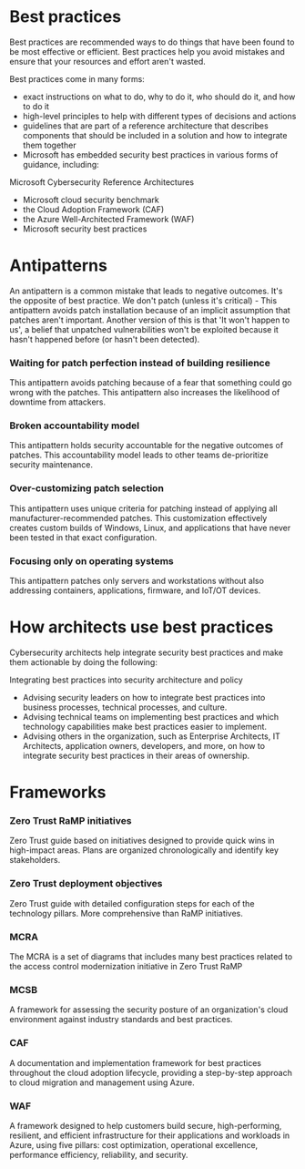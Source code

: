 # Best practices
Best practices are recommended ways to do things that have been found to be most effective or efficient. Best practices help you avoid mistakes and ensure that your resources and effort aren't wasted.

Best practices come in many forms:

- exact instructions on what to do, why to do it, who should do it, and how to do it
- high-level principles to help with different types of decisions and actions
- guidelines that are part of a reference architecture that describes components that should be included in a solution and how to integrate them together
- Microsoft has embedded security best practices in various forms of guidance, including:

Microsoft Cybersecurity Reference Architectures
- Microsoft cloud security benchmark
- the Cloud Adoption Framework (CAF)
- the Azure Well-Architected Framework (WAF)
- Microsoft security best practices

# Antipatterns
An antipattern is a common mistake that leads to negative outcomes. It's the opposite of best practice.
We don't patch (unless it's critical) - This antipattern avoids patch installation because of an implicit assumption that patches aren't important. Another version of this is that 'It won't happen to us', a belief that unpatched vulnerabilities won't be exploited because it hasn't happened before (or hasn't been detected).

### Waiting for patch perfection instead of building resilience 
This antipattern avoids patching because of a fear that something could go wrong with the patches. This antipattern also increases the likelihood of downtime from attackers.

### Broken accountability model 
This antipattern holds security accountable for the negative outcomes of patches. This accountability model leads to other teams de-prioritize security maintenance.

### Over-customizing patch selection 
This antipattern uses unique criteria for patching instead of applying all manufacturer-recommended patches. This customization effectively creates custom builds of Windows, Linux, and applications that have never been tested in that exact configuration.

### Focusing only on operating systems
This antipattern patches only servers and workstations without also addressing containers, applications, firmware, and IoT/OT devices.

# How architects use best practices

Cybersecurity architects help integrate security best practices and make them actionable by doing the following:

Integrating best practices into security architecture and policy
- Advising security leaders on how to integrate best practices into business processes, technical processes, and culture.
- Advising technical teams on implementing best practices and which technology capabilities make best practices easier to implement.
- Advising others in the organization, such as Enterprise Architects, IT Architects, application owners, developers, and more, on how to integrate security best practices in their areas of ownership.


# Frameworks
### Zero Trust RaMP initiatives
Zero Trust guide based on initiatives designed to provide quick wins in high-impact areas. Plans are organized chronologically and identify key stakeholders.

### Zero Trust deployment objectives
Zero Trust guide with detailed configuration steps for each of the technology pillars. More comprehensive than RaMP initiatives.

### MCRA 
The MCRA is a set of diagrams that includes many best practices related to the access control modernization initiative in Zero Trust RaMP

### MCSB
A framework for assessing the security posture of an organization's cloud environment against industry standards and best practices.

### CAF
A documentation and implementation framework for best practices throughout the cloud adoption lifecycle, providing a step-by-step approach to cloud migration and management using Azure.

### WAF
A framework designed to help customers build secure, high-performing, resilient, and efficient infrastructure for their applications and workloads in Azure, using five pillars: cost optimization, operational excellence, performance efficiency, reliability, and security.
